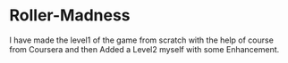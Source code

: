 # Roller-Madness
I have made the level1 of the game from scratch with the help of course from Coursera and then Added a Level2 myself with some Enhancement.
